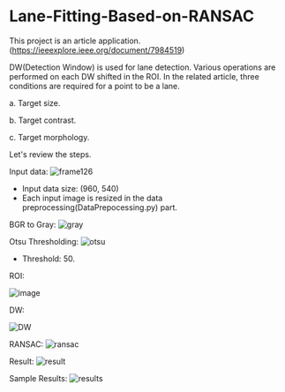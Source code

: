 # Lane-Fitting-Based-on-RANSAC
This project is an article application.(https://ieeexplore.ieee.org/document/7984519)

DW(Detection Window) is used for lane detection. Various operations are performed on each DW shifted in the ROI. In the related article, three conditions are required for a point to be a lane.

a. Target size.

b. Target contrast.

c. Target morphology.

Let's review the steps.

Input data:
![frame126](https://user-images.githubusercontent.com/79514917/149625512-aa3fc418-ee0f-4198-88bd-8dee1e7dee99.jpg)
- Input data size: (960, 540)
- Each input image is resized in the data preprocessing(DataPrepocessing.py) part.

BGR to Gray:
![gray](https://user-images.githubusercontent.com/79514917/149625823-4913d61a-4117-4a35-8b97-bb4acb7174e8.jpg)

Otsu Thresholding:
![otsu](https://user-images.githubusercontent.com/79514917/149625867-7ea412f0-23f6-4bcb-9db7-59deb834f001.jpg)
- Threshold: 50.

ROI:

![image](https://user-images.githubusercontent.com/79514917/149625916-8bc31531-216c-4f8d-bfc5-517fb29bf809.png)

DW:

![DW](https://user-images.githubusercontent.com/79514917/149625981-739cc053-22a4-4733-8bd2-81f49a3b3120.jpg)

RANSAC:
![ransac](https://user-images.githubusercontent.com/79514917/149626062-7500b3f8-b9d0-43a9-b46b-e04e6e3d845d.png)

Result:
![result](https://user-images.githubusercontent.com/79514917/149626111-30f8553e-0321-414b-ad36-e07e802d5a0e.jpg)

Sample Results:
![results](https://user-images.githubusercontent.com/79514917/149626173-aed2c2a1-ad6f-42de-9a50-041ffc68cf41.png)
